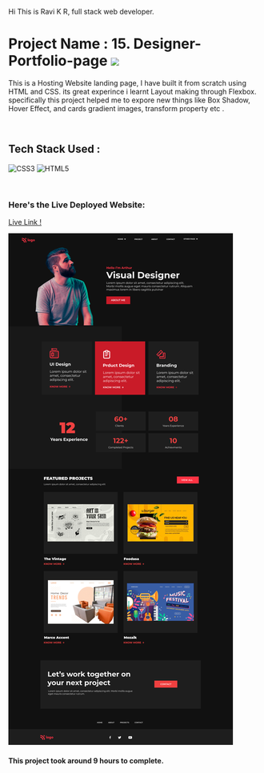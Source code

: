 Hi This is Ravi K R, full stack web developer.

# Project Name : 15. Designer-Portfolio-page ![](https://img.shields.io/badge/Project-15-green)

This is a Hosting Website landing page, I have built it from scratch using HTML and CSS. its great experince i learnt Layout making through Flexbox. specifically this project helped me to expore new things like Box Shadow, Hover Effect, and cards gradient images, transform property etc . 

</br>

## Tech Stack Used :

![CSS3](https://img.shields.io/badge/css3-%231572B6.svg?style=for-the-badge&logo=css3&logoColor=white) ![HTML5](https://img.shields.io/badge/html5-%23E34F26.svg?style=for-the-badge&logo=html5&logoColor=white) 

</br>



### Here's the Live Deployed Website:

[Live Link !](https://inquisitive-maamoul-c49a88.netlify.app)

![Web Site Image](./assets/15.png)

#### This project took around 9 hours to complete.